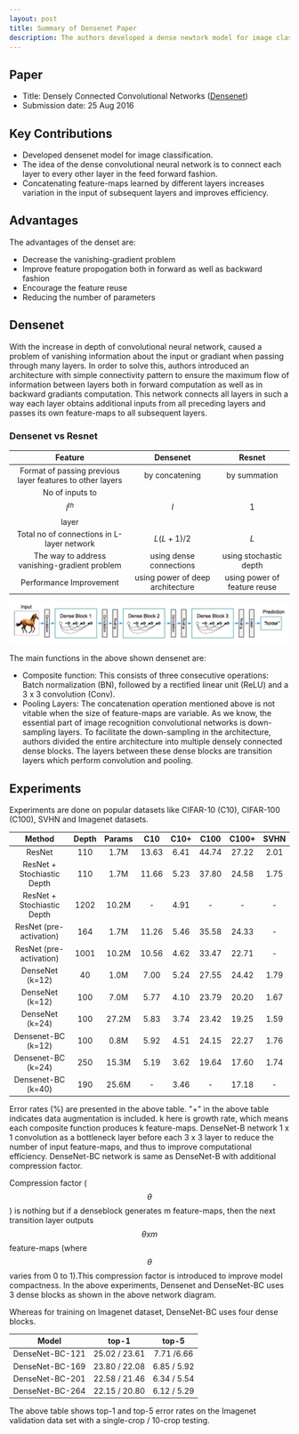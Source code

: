 ```yaml
---
layout: post
title: Summary of Densenet Paper
description: The authors developed a dense newtork model for image classification. The main idea of the network was to connect each layer to every other layer in the feed forward fashion to improve the information flow in both forward and backward ways of a network.
---
```


<script type="text/javascript" async
  src="https://cdnjs.cloudflare.com/ajax/libs/mathjax/2.7.2/MathJax.js?config=TeX-MML-AM_CHTML">
</script>

## Paper
- Title: Densely Connected Convolutional Networks ([Densenet](https://arxiv.org/abs/1608.06993))
- Submission date: 25 Aug 2016

## Key Contributions
- Developed densenet model for image classification.
- The idea of the dense convolutional neural network is to connect each layer to every other layer in the feed forward fashion.
- Concatenating feature-maps learned by different layers increases variation in the input of subsequent layers and improves efficiency.

## Advantages
The advantages of the denset are:
- Decrease the vanishing-gradient problem
- Improve feature propogation both in forward as well as backward fashion
- Encourage the feature reuse
- Reducing the number of parameters

## Densenet
With the increase in depth of convolutional neural network, caused a problem of vanishing information about the input or gradiant when passing through many layers. In order to solve this, authors introduced an architecture with simple connectivity pattern to ensure the maximum flow of information between layers both in forward computation as well as in backward gradiants computation. This network connects all layers in such a way each layer obtains additional inputs from all preceding layers and passes its own feature-maps to all subsequent layers. 

### Densenet vs Resnet

|Feature| Densenet   |     Resnet     | 
|:-----:|:---------------:|:-----------------------:|
|Format of passing previous layer features to other layers| by concatening| by summation|
|No of inputs to $$l^{th}$$ layer| $$l$$ | $$1$$ |
|Total no of connections in L-layer network| $$L(L+1)/2$$ | $$L$$ |
|The way to address vanishing-gradient problem| using dense connections|using stochastic depth|
|Performance Improvement|using power of deep architecture| using power of feature reuse|


<p align="center">
<img src="/assets/Images/densenet/densenet.png" alt="tab_contents">
</p>

The main functions in the above shown densenet are:
- Composite function: This consists of three consecutive operations: Batch normalization (BN), followed by a rectified linear unit (ReLU) and a 3 x 3 convolution (Conv).
- Pooling Layers: The concatenation operation mentioned above is not vitable when the size of feature-maps are variable. As we know, the essential part of image recognition convolutional networks is down-sampling layers. To facilitate the down-sampling in the architecture, authors divided the entire architecture into multiple densely connected dense blocks. The layers between these dense blocks are transition layers which perform convolution and pooling. 

## Experiments
Experiments are done on popular datasets like CIFAR-10 (C10), CIFAR-100 (C100), SVHN and Imagenet datasets. 

|Method| Depth   | Params | C10| C10+| C100 | C100+ | SVHN|
|:-----:|:------:|:------:|:--:|:---:|:----:|:-----:|:---:|
|ResNet|110|1.7M|13.63|6.41|44.74|27.22|2.01|
|ResNet + Stochiastic Depth|110|1.7M|11.66|5.23|37.80|24.58|1.75|
|ResNet + Stochiastic Depth|1202|10.2M|-|4.91|-|-|-|
|ResNet (pre-activation)|164|1.7M|11.26|5.46|35.58|24.33|-|
|ResNet (pre-activation)|1001|10.2M|10.56|4.62|33.47|22.71|-|
|DenseNet (k=12)|40|1.0M|7.00|5.24|27.55|24.42|1.79|
|DenseNet (k=12)|100|7.0M|5.77|4.10|23.79|20.20|1.67|
|DenseNet (k=24)|100|27.2M|5.83|3.74|23.42|19.25|1.59|
|Densenet-BC (k=12)|100|0.8M|5.92|4.51|24.15|22.27|1.76|
|Densenet-BC (k=24)|250|15.3M|5.19|3.62|19.64|17.60|1.74|
|Densenet-BC (k=40)|190|25.6M|-|3.46|-|17.18|-|

Error rates (%) are presented in the above table. "+" in the above table indicates data augmentation is included. k here is growth rate, which means each composite function produces k feature-maps. DenseNet-B network 1 x 1 convolution as a bottleneck layer before each 3 x 3 layer to reduce the number of input feature-maps, and thus to improve computational efficiency. DenseNet-BC network is same as DenseNet-B with additional compression factor. 




Compression factor ($$\theta$$) is nothing but if a denseblock generates m feature-maps, then the next transition layer outputs $$\theta x m$$ feature-maps (where $$\theta$$ varies from 0 to 1).This compression factor is introduced to improve model compactness. In the above experiments, Densenet and DenseNet-BC uses 3 dense blocks as shown in the above network diagram. 

Whereas for training on Imagenet dataset, DenseNet-BC uses four dense blocks.  


|Model| top-1   | top-5 | 
|:-----:|:------:|:------:|
|DenseNet-BC-121| 25.02 / 23.61|7.71 /6.66|
|DenseNet-BC-169|23.80 / 22.08|6.85 / 5.92|
|DenseNet-BC-201|22.58 / 21.46|6.34 / 5.54|
|DenseNet-BC-264|22.15 / 20.80|6.12 / 5.29|

The above table shows top-1 and top-5 error rates on the Imagenet validation data set with a single-crop / 10-crop testing.

